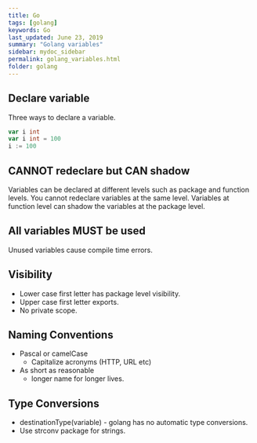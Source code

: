 ```yaml
---
title: Go
tags: [golang]
keywords: Go
last_updated: June 23, 2019
summary: "Golang variables"
sidebar: mydoc_sidebar
permalink: golang_variables.html
folder: golang
---
```


## Declare variable
Three ways to declare a variable.
```go
var i int
var i int = 100
i := 100
```

## CANNOT redeclare but CAN shadow
Variables can be declared at different levels such as package and function levels. You cannot redeclare 
variables at the same level. Variables at function level can shadow the variables at the package level.

## All variables MUST be used
Unused variables cause compile time errors. 

## Visibility
* Lower case first letter has package level visibility.
* Upper case first letter exports.
* No private scope.

## Naming Conventions
* Pascal or camelCase
    * Capitalize acronyms (HTTP, URL etc)
* As short as reasonable
    * longer name for longer lives.

## Type Conversions
* destinationType(variable) - golang has no automatic type conversions.
* Use strconv package for strings. 